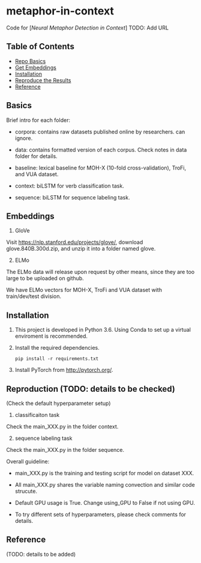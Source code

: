 # metaphor-in-context
Code for [_Neural Metaphor Detection in Context_] TODO: Add URL

## Table of Contents
- [Repo Basics](#Basics)
- [Get Embeddings](#Embeddings)
- [Installation](#Installation)
- [Reproduce the Results](#Reproduction)
- [Reference](#Reference)

## Basics
Brief intro for each folder:

- corpora: contains raw datasets published online by researchers. can ignore.

- data: contains formatted version of each corpus. Check notes in data folder for details.

- baseline: lexical baseline for MOH-X (10-fold cross-validation), TroFi, and VUA dataset.

- context: biLSTM for verb classification task.

- sequence: biLSTM for sequence labeling task.

## Embeddings
1. GloVe

Visit https://nlp.stanford.edu/projects/glove/, download glove.840B.300d.zip, and unzip it into a folder named glove.

2. ELMo

The ELMo data will release upon request by other means, since they are too large to be uploaded on github.

We have ELMo vectors for MOH-X, TroFi and VUA dataset with train/dev/test division. 

## Installation
1. This project is developed in Python 3.6. Using Conda to set up a virtual enviroment is recommended.

2. Install the required dependencies. 
    ```
    pip install -r requirements.txt
    ```
    
3. Install PyTorch from http://pytorch.org/.


## Reproduction (TODO: details to be checked)
(Check the default hyperparameter setup)

1. classificaiton task

Check the main_XXX.py in the folder context.

2. sequence labeling task

Check the main_XXX.py in the folder sequence.

Overall guideline:

- main_XXX.py is the training and testing script for model on dataset XXX. 

- All main_XXX.py shares the variable naming convection and similar code strucute.

- Default GPU usage is True. Change using_GPU to False if not using GPU.

- To try different sets of hyperparameters, please check comments for details.


## Reference
(TODO: details to be added)
